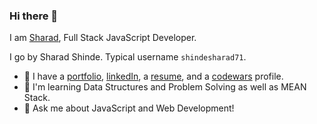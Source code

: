 ### Hi there 👋

I am [Sharad](https://sharadshinde.in), Full Stack JavaScript Developer.

I go by Sharad Shinde. Typical username `shindesharad71`.

+ 🌱 I have a [portfolio], [linkedIn], a [resume], and a [codewars] profile.
+ 🤔 I'm learning Data Structures and Problem Solving as well as MEAN Stack.
+ 💬 Ask me about JavaScript and Web Development!

 [portfolio]: https://sharadshinde.in
 [linkedIn]: https://www.linkedin.com/in/shindesharad71/
 [resume]: https://sharadshinde.in
 [codewars]: https://www.codewars.com/users/shindesharad71

